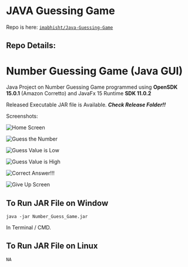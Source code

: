 # JAVA Guessing Game
Repo is here:‎  [`‎‎‎imabhisht/Java-Guessing-Game`](https://github.com/imabhisht/Java-Guessing-Game)


## Repo Details:
# Number Guessing Game (Java GUI)

Java Project on Number Guessing Game programmed using **OpenSDK 15.0.1** (Amazon Corretto) and JavaFx 15 Runtime **SDK 11.0.2**


Released Executable JAR file is Available.	***Check Release Folder!!***




Screenshots:


![Home Screen](https://drive.google.com/uc?export=download&id=1SgaewpUmrGOpBJRbQ2gtmHsOslLJkliP)

![Guess the Number](https://drive.google.com/uc?export=download&id=1CtJrEPLfkfGHA5XJOiNUShWjwrriMgU_)

![Guess Value is Low](https://drive.google.com/uc?export=download&id=1YCqY64MIAZkNROl6JpRXu7pLqy00oxno)

![Guess Value is High](https://drive.google.com/uc?export=download&id=1iEpt91oWmg6l1ZlNR78rWASBTIwcyhjU)

![Correct Answer!!!](https://drive.google.com/uc?export=download&id=18fD0TsRm8ImmvLB9WRdsQseZlfbv6KYN)

![Give Up Screen](https://drive.google.com/uc?export=download&id=13uuOsOuQh5zrvhEse4mBJLkgL1RDK-C2)

## To Run JAR File on Window

    java -jar Number_Guess_Game.jar
In Terminal / CMD.

## To Run JAR File on Linux


    NA

